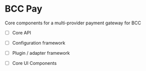 # BCC Pay
Core components for a multi-provider payment gateway for BCC

- [ ] Core API
- [ ] Configuration framework
- [ ] Plugin / adapter framework
- [ ] Core UI Components

